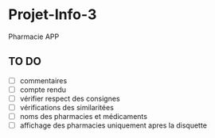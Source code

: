 # Projet-Info-3
Pharmacie APP

## TO DO

- [ ] commentaires
- [ ] compte rendu
- [ ] vérifier respect des consignes
- [ ] vérifications des similaritées
- [ ] noms des pharmacies et médicaments
- [ ] affichage des pharmacies uniquement apres la disquette